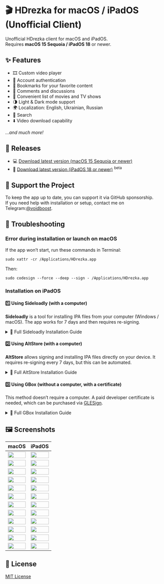 <h1>🎬 HDrezka for macOS / iPadOS (Unofficial Client)</h1>
<p>Unofficial HDrezka client for macOS and iPadOS. <br>Requires <b>macOS 15 Sequoia / iPadOS 18</b> or newer.</p>
<h2>✨ Features</h2>
<ul>
    <li>🎞 Custom video player</li>
    <li>🔐 Account authentication</li>
    <li>📌 Bookmarks for your favorite content</li>
    <li>💬 Comments and discussions</li>
    <li>🎥 Convenient list of movies and TV shows</li>
    <li>🌗 Light & Dark mode support</li>
    <li>🌍 Localization: English, Ukrainian, Russian</li>
    <li>🔎 Search</li>
    <li>⬇️ Video download capability</li>
</ul>
<p><i>...and much more!</i></p>
<h2>🚀 Releases</h2>
<ul>
    <li>
        <span>💻</span>
        <a href="https://voidboost.github.io/hdrezka-releases/HDrezka 1.0.23.dmg" target="_blank">Download latest version (macOS 15 Sequoia or newer)</a>
    </li>
    <li>
        <span>📱</span>
        <a href="https://voidboost.github.io/hdrezka-releases/HDrezka 1.0.23.ipa" target="_blank">Download latest version (iPadOS 18 or newer)</a>
        <sup>beta</sup>
    </li>
</ul>
<h2>💖 Support the Project</h2>
<p>To keep the app up to date, you can support it via GitHub sponsorship. <br>If you need help with installation or setup, contact me on Telegram:<a href="https://t.me/voidboost" target="_blank">@voidboost</a>.</p>
<h2>🧰 Troubleshooting</h2>
<h3>Error during installation or launch on macOS</h3>
<p>If the app won’t start, run these commands in Terminal:</p>
<pre><code>sudo xattr -cr /Applications/HDrezka.app</code></pre>
<p>Then:</p>
<pre><code>sudo codesign --force --deep --sign - /Applications/HDrezka.app</code></pre>
<h3>Installation on iPadOS</h3>
<h4>1️⃣ Using Sideloadly (with a computer)</h4>
<p><b>Sideloadly</b> is a tool for installing IPA files from your computer (Windows / macOS). The app works for 7 days and then requires re-signing.</p>
<details>
    <summary>📘 Full Sideloadly Installation Guide</summary>
    <h5>Requirements:</h5>
    <ol>
        <li>Windows or macOS computer</li>
        <li><a href="https://sideloadly.io/" target="_blank">Sideloadly</a></li>
        <li>iTunes and iCloud (for Windows — from Apple’s website)</li>
        <li>Separate Apple ID (recommended)</li>
        <li>HDrezka IPA file (see above)</li>
        <li>USB cable</li>
    </ol>
    <h5>Steps:</h5>
    <ol>
        <li>Install and open Sideloadly.</li>
        <li>Connect your iPad via USB and select “Trust this computer.”</li>
        <li>Enter your Apple ID and load the HDrezka IPA file.</li>
        <li>Click <b>Start</b> and wait for installation.</li>
        <li>After installation, go to <b>Settings → General → Profiles</b> and tap <b>Trust</b>.</li>
    </ol>
</details>
<h4>2️⃣ Using AltStore (with a computer)</h4>
<p><b>AltStore</b> allows signing and installing IPA files directly on your device. It requires re-signing every 7 days, but this can be automated.</p>
<details>
    <summary>📘 Full AltStore Installation Guide</summary>
    <h5>Requirements:</h5>
    <ol>
        <li>Windows or macOS computer</li>
        <li><a href="https://altstore.io/" target="_blank">AltStore</a></li>
        <li>iTunes and iCloud</li>
        <li>Separate Apple ID</li>
        <li>HDrezka IPA file (see above)</li>
    </ol>
    <h5>Steps:</h5>
    <ol>
        <li>Install AltStore on your computer.</li>
        <li>Connect your iPad and install AltStore on the device.</li>
        <li>Sign the profile in <b>Settings → General → Profiles</b>.</li>
        <li>In AltStore, select the HDrezka IPA file for installation.</li>
        <li>After installation, the app will appear on your home screen.</li>
    </ol>
</details>
<h4>3️⃣ Using GBox (without a computer, with a certificate)</h4>
<p>This method doesn’t require a computer. A paid developer certificate is needed, which can be purchased via <a href="https://t.me/glesign" target="_blank">GLESign</a>.</p>
<details>
    <summary>📘 Full GBox Installation Guide</summary>
    <h5>Requirements:</h5>
    <ol>
        <li>iPad</li>
        <li><b>GBox</b> app</li>
        <li>Paid certificate (<a href="https://t.me/glesign" target="_blank">GLESign</a>)</li>
        <li>HDrezka IPA file (see above)</li>
    </ol>
    <h5>Steps:</h5>
    <ol>
        <li>Purchase a certificate and install GBox using the provided link.</li>
        <li>Add your certificate to GBox (support available via <a href="http://t.me/glesign_support" target="_blank">GLESign Support</a>).</li>
        <li>Open the HDrezka IPA file and share it with GBox.</li>
        <li>Sign and install the app through GBox.</li>
        <li>Once complete, HDrezka will appear on your home screen.</li>
    </ol>
</details>
<h2>🖼 Screenshots</h2>
<table>
    <thead>
        <tr>
            <th>macOS</th>
            <th>iPadOS</th>
        </tr>
    </thead>
    <tbody>
        <tr>
            <td><img width="100%" loading="lazy" src="https://github.com/user-attachments/assets/4b590d4d-5e88-45b7-8433-65d8d286e719" /></td>
            <td><img width="100%" loading="lazy" src="https://github.com/user-attachments/assets/1957c128-8d42-41a2-a086-4d4e3426a9f6" /></td>
        </tr>
        <tr>
            <td><img width="100%" loading="lazy" src="https://github.com/user-attachments/assets/14956a97-951a-426c-bc42-e6d652be9854" /></td>
            <td><img width="100%" loading="lazy" src="https://github.com/user-attachments/assets/02372027-eae7-4d94-a206-405f9b8f4c13" /></td>
        </tr>
        <tr>
            <td><img width="100%" loading="lazy" src="https://github.com/user-attachments/assets/cffd257e-66f1-4900-9a33-7be8941ad73d" /></td>
            <td><img width="100%" loading="lazy" src="https://github.com/user-attachments/assets/9e3997ae-206b-4ae4-a352-876863f7eb7a" /></td>
        </tr>
        <tr>
            <td><img width="100%" loading="lazy" src="https://github.com/user-attachments/assets/611d3919-128a-464f-b5c9-2a8bd936154f" /></td>
            <td><img width="100%" loading="lazy" src="https://github.com/user-attachments/assets/b3b18101-635c-4d52-939e-25997a560b81" /></td>
        </tr>
        <tr>
            <td><img width="100%" loading="lazy" src="https://github.com/user-attachments/assets/d83eefb0-7c3f-4149-af73-e33bf9303898" /></td>
            <td><img width="100%" loading="lazy" src="https://github.com/user-attachments/assets/c74d5377-506c-42a6-8826-31d5d733fae4" /></td>
        </tr>
        <tr>
            <td><img width="100%" loading="lazy" src="https://github.com/user-attachments/assets/2f49ece6-ca7e-4c46-827a-e151a1902a5b" /></td>
            <td><img width="100%" loading="lazy" src="https://github.com/user-attachments/assets/77b831d0-7f42-41fe-9d5b-fda2f377d44e" /></td>
        </tr>
        <tr>
            <td><img width="100%" loading="lazy" src="https://github.com/user-attachments/assets/92da7e12-594f-4f29-aa6c-db27dd7883fc" /></td>
            <td><img width="100%" loading="lazy" src="https://github.com/user-attachments/assets/13badb71-2005-464e-9f01-47f97a4246b5" /></td>
        </tr>
        <tr>
            <td><img width="100%" loading="lazy" src="https://github.com/user-attachments/assets/93c60bef-6e2e-4592-91a2-1e190816f2c5" /></td>
            <td><img width="100%" loading="lazy" src="https://github.com/user-attachments/assets/5196ea56-7c8d-4b4b-9286-531e7c81c604" /></td>
        </tr>
        <tr>
            <td><img width="100%" loading="lazy" src="https://github.com/user-attachments/assets/729de52f-0d3c-4da9-bbdc-ec28c2a16952" /></td>
            <td><img width="100%" loading="lazy" src="https://github.com/user-attachments/assets/a6f128a9-a152-4ec8-85bd-a72f0c737313" /></td>
        </tr>
        <tr>
            <td><img width="100%" loading="lazy" src="https://github.com/user-attachments/assets/49d875c4-1e73-4a11-9c41-042ad776da6b" /></td>
            <td><img width="100%" loading="lazy" src="https://github.com/user-attachments/assets/5b264707-9fce-491a-9f7b-07359c0e0b49" /></td>
        </tr>
        <tr>
            <td><img width="100%" loading="lazy" src="https://github.com/user-attachments/assets/8b4cee8c-0fb5-41cb-9a45-1c416fe2e7cf" /></td>
            <td><img width="100%" loading="lazy" src="https://github.com/user-attachments/assets/4aada4a1-eba4-49a8-975b-56cd46d5c339" /></td>
        </tr>
        <tr>
            <td><img width="100%" loading="lazy" src="https://github.com/user-attachments/assets/f97b4905-8b13-4139-b36b-c5334db3eeb9" /></td>
            <td><img width="100%" loading="lazy" src="https://github.com/user-attachments/assets/c33353f2-9d69-48d1-86b1-87b6142b8bd9" /></td>
        </tr>
    </tbody>
</table>
<h2>📄 License</h2>
<p>
    <a href="./LICENSE" target="_blank">MIT License</a>
</p>
